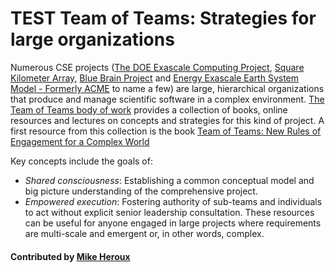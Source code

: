# TEST Team of Teams: Strategies for large organizations

Numerous CSE projects ([The DOE Exascale Computing Project](https://www.exascaleproject.org), [Square Kilometer Array](https://skatelescope.org), [Blue Brain Project](https://bluebrain.epfl.ch) and [Energy Exascale Earth System Model - Formerly ACME](https://climatemodeling.science.energy.gov/projects/energy-exascale-earth-system-model) to name a few) are large, hierarchical organizations that produce and manage scientific software in  a complex environment. [The Team of Teams body of work](https://www.mcchrystalgroup.com/insights/teamofteams "Team of Teams: New Rules Of Engagement For A Complex World") provides a collection of books, online resources and lectures on concepts and strategies for this kind of project.  A first resource from this collection is the book [Team of Teams: New Rules of Engagement for a Complex World](https://www.amazon.com/Team-Teams-Rules-Engagement-Complex/dp/1591847486 "Team of Teams: New Rules of Engagement for a Complex World")

Key concepts include the goals of:
- *Shared consciousness*: Establishing a common conceptual model and big picture understanding of the comprehensive project.
- *Empowered execution*: Fostering authority of sub-teams and individuals to act without explicit senior leadership consultation.
These resources can be useful for anyone engaged in large projects where requirements are multi-scale and emergent or, in other words, complex.

#### Contributed by [Mike Heroux](https://github.com/maherou)

<!---
Publish: yes
Categories: collaboration
Topics: strategies for more effective teams
Level: 2
Prerequisites: defaults
Aggregate: none
--->
